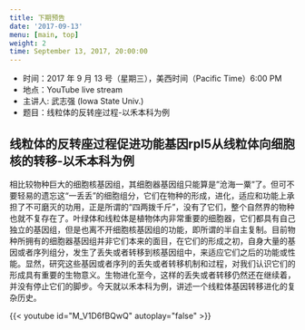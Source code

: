 ```yaml
---
title: 下期预告
date: '2017-09-13'
menu: [main, top]
weight: 2
time: September 13, 2017, 20:00:00
---
```



- 时间：2017 年 9 月 13 号（星期三），美西时间（Pacific Time）6:00 PM
- 地点：YouTube live stream 
- 主讲人: 武志强 (Iowa State Univ.)
- 题目：线粒体的反转座过程-以禾本科为例

## 线粒体的反转座过程促进功能基因rpl5从线粒体向细胞核的转移-以禾本科为例


相比较物种巨大的细胞核基因组，其细胞器基因组只能算是”沧海一粟”了。但可不要轻易的遗忘这“一丢丢”的细胞组分，它们在物种的形成，进化，适应和功能上承担了不可磨灭的功用，正是所谓的“四两拨千斤”，没有了它们，整个自然界的物种也就不复存在了。叶绿体和线粒体是植物体内非常重要的细胞器，它们都具有自己独立的基因组，但是也离不开细胞核基因组的功能，即所谓的半自主复制。目前物种所拥有的细胞器基因组并非它们本来的面目，在它们的形成之初，自身大量的基因或者序列组分，发生了丢失或者转移到核基因组中，来适应它们之后的功能或性能。显然，研究这些基因或者序列的丢失或者转移机制和过程，对我们认识它们的形成具有重要的生物意义。生物进化至今，这样的丢失或者转移仍然还在继续着，并没有停止它们的脚步。今天就以禾本科为例，讲述一个线粒体基因转移进化的复杂历史。

{{< youtube id="M_V1D6fBQwQ" autoplay="false" >}}



